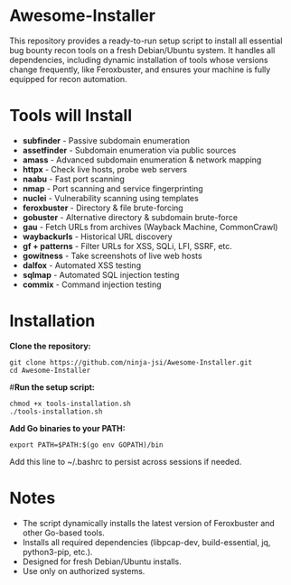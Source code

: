 # Awesome-Installer
This repository provides a ready-to-run setup script to install all essential bug bounty recon tools on a fresh Debian/Ubuntu system. It handles all dependencies, including dynamic installation of tools whose versions change frequently, like Feroxbuster, and ensures your machine is fully equipped for recon automation.

# **Tools will Install**

- **subfinder**	- Passive subdomain enumeration </br>
- **assetfinder**	- Subdomain enumeration via public sources</br>
- **amass**	- Advanced subdomain enumeration & network mapping</br>
- **httpx**	- Check live hosts, probe web servers</br>
- **naabu**	- Fast port scanning</br>
- **nmap**	- Port scanning and service fingerprinting</br>
- **nuclei** - Vulnerability scanning using templates</br>
- **feroxbuster**	- Directory & file brute-forcing</br>
- **gobuster** - Alternative directory & subdomain brute-force</br>
- **gau**	- Fetch URLs from archives (Wayback Machine, CommonCrawl)</br>
- **waybackurls** -	Historical URL discovery</br>
- **gf + patterns** -	Filter URLs for XSS, SQLi, LFI, SSRF, etc.</br>
- **gowitness** - Take screenshots of live web hosts</br>
- **dalfox**	- Automated XSS testing</br>
- **sqlmap** -	Automated SQL injection testing</br>
- **commix** -	Command injection testing</br>

# Installation

**Clone the repository:**

```
git clone https://github.com/ninja-jsi/Awesome-Installer.git
cd Awesome-Installer
```

#**Run the setup script:**

```
chmod +x tools-installation.sh
./tools-installation.sh
```

**Add Go binaries to your PATH:**

```
export PATH=$PATH:$(go env GOPATH)/bin
```
Add this line to ~/.bashrc to persist across sessions if needed.


# Notes

- The script dynamically installs the latest version of Feroxbuster and other Go-based tools.</br>
- Installs all required dependencies (libpcap-dev, build-essential, jq, python3-pip, etc.).</br>
- Designed for fresh Debian/Ubuntu installs.</br>
- Use only on authorized systems.</br>
